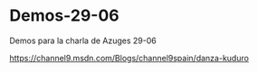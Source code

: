 # Demos-29-06
Demos para la charla de Azuges 29-06

https://channel9.msdn.com/Blogs/channel9spain/danza-kuduro
